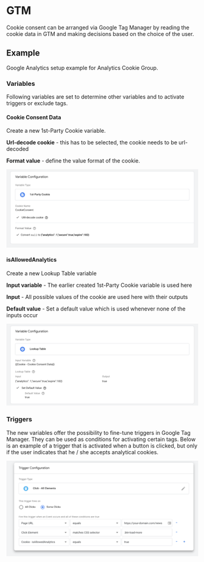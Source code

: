 # GTM

Cookie consent can be arranged via Google Tag Manager by reading the cookie data in GTM and making decisions based on the choice of the user.

## Example

Google Analytics setup example for Analytics Cookie Group.

### Variables

Following variables are set to determine other variables and to activate triggers or exclude tags.

#### Cookie Consent Data

Create a new 1st-Party Cookie variable.

**Url-decode cookie** - this has to be selected, the cookie needs to be url-decoded

**Format value** - define the value format of the cookie.

![gtm-cookie-var](./assets/gtm_cookie_var.png "GTM cookie variable")

#### isAllowedAnalytics

Create a new Lookup Table variable

**Input variable** - The earlier created 1st-Party Cookie variable is used here

**Input** - All possible values of the cookie are used here with their outputs

**Default value** - Set a default value which is used whenever none of the inputs occur

![gtm-analytics-var](./assets/gtm_analytics_var.png "GTM analytics variable")

### Triggers

The new variables offer the possibility to fine-tune triggers in Google Tag Manager. They can be used as conditions for activating certain tags. Below is an example of a trigger that is activated when a button is clicked, but only if the user indicates that he / she accepts analytical cookies.

![gtm-analytics-trigger](./assets/gtm_analytics_trigger.png "GTM analytics trigger")
